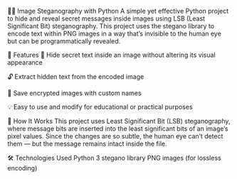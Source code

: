 🕵️‍♂️ Image Steganography with Python
A simple yet effective Python project to hide and reveal secret messages inside images using LSB (Least Significant Bit) steganography. This project uses the stegano library to encode text within PNG images in a way that’s invisible to the human eye but can be programmatically revealed.

🔐 Features
🔏 Hide secret text inside an image without altering its visual appearance

🔓 Extract hidden text from the encoded image

📂 Save encrypted images with custom names

💡 Easy to use and modify for educational or practical purposes

🧠 How It Works
This project uses Least Significant Bit (LSB) steganography, where message bits are inserted into the least significant bits of an image’s pixel values. Since the changes are so subtle, the human eye can’t detect them — but the message remains intact inside the file.

🛠️ Technologies Used
Python 3
stegano library
PNG images (for lossless encoding)
